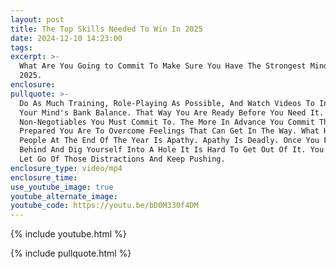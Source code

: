 ```yaml
---
layout: post
title: The Top Skills Needed To Win In 2025
date: 2024-12-10 14:23:00
tags:
excerpt: >-
  What Are You Going to Commit To Make Sure You Have The Strongest Mindset In
  2025. 
enclosure:
pullquote: >-
  Do As Much Training, Role-Playing As Possible, And Watch Videos To Invest In
  Your Mind's Bank Balance. That Way You Are Ready Before You Need It. Find 3
  Non-Negotiables You Must Commit To. The More In Advance You Commit The More
  Prepared You Are To Overcome Feelings That Can Get In The Way. What Hurts
  People At The End Of The Year Is Apathy. Apathy Is Deadly. Once You Fall
  Behind And Dig Yourself Into A Hole It Is Hard To Get Out Of It. You Have To
  Let Go Of Those Distractions And Keep Pushing. 
enclosure_type: video/mp4
enclosure_time:
use_youtube_image: true
youtube_alternate_image:
youtube_code: https://youtu.be/bD0M330f4DM
---
```

{% include youtube.html %}

{% include pullquote.html %}